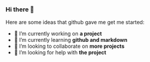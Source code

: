 ### Hi there 👋

Here are some ideas that github gave me get me started:

- 🔭 I’m currently working on **a project**
- 🌱 I’m currently learning **github and markdown**
- 👯 I’m looking to collaborate on **more projects**
- 🤔 I’m looking for help with **the project**
